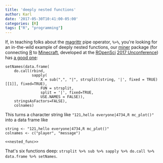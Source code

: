 ```yaml
---
title: 'deeply nested functions'
author: Karl
date: '2017-05-30T10:41:00-05:00'
categories: [R]
tags: ["R", "programming"]
---
```


If, in teaching folks about the
[magrittr](https://cran.r-project.org/web/packages/magrittr/vignettes/magrittr.html)
pipe operator, `%>%`, you're looking for an in-the-wild example of
deeply nested functions, our
[miner](https://github.com/kbroman/miner) package (for connecting
[R](https://www.r-project.org) to [Minecraft](https://minecraft.net),
developed at the [ROpenSci](https://ropensci.org) [2017
Unconference](https://unconf17.ropensci.org)) has [a good
one](https://github.com/kbroman/miner/blob/master/R/chat.R#L33-L41):

```{r, nested_func, eval=FALSE}
setNames(data.frame(
    do.call(rbind,
            sapply(
                X = sub(",", "|", strsplit(string, '|', fixed = TRUE)[[1]], fixed=TRUE),
                FUN = strsplit,
                split = '|', fixed=TRUE,
                USE.NAMES = FALSE)),
    stringsAsFactors=FALSE),
    colnames)
```

This turns a character string like `"121,hello everyone|4734,R mc_plot()"`
into a data frame like

```{r echo=FALSE}
string <- "121,hello everyone|4734,R mc_plot()"
colnames <- c("player", "message")

<<nested_func>>
```

That's six functions deep:
`strsplit %>% sub %>% sapply %>% do.call %>% data.frame %>% setNames`.
